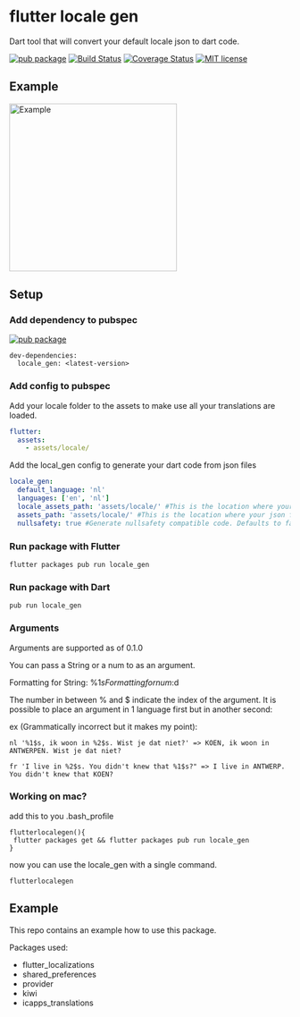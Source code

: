 # flutter locale gen

Dart tool that will convert your default locale json to dart code.

[![pub package](https://img.shields.io/pub/v/locale_gen.svg)](https://pub.dartlang.org/packages/locale_gen)
[![Build Status](https://travis-ci.org/vanlooverenkoen/locale_gen.svg?branch=master)](https://travis-ci.org/vanlooverenkoen/locale_gen)
[![Coverage Status](https://coveralls.io/repos/github/vanlooverenkoen/locale_gen/badge.svg)](https://coveralls.io/github/vanlooverenkoen/locale_gen)
[![MIT license](https://img.shields.io/badge/License-MIT-blue.svg)](https://lbesson.mit-license.org/)

## Example

<img src="https://github.com/vanlooverenkoen/locale_gen/blob/master/assets/example.gif?raw=true" alt="Example" width="300"/>

## Setup

### Add dependency to pubspec

[![pub package](https://img.shields.io/pub/v/locale_gen.svg)](https://pub.dartlang.org/packages/locale_gen)
```
dev-dependencies:
  locale_gen: <latest-version>
```

### Add config to pubspec

Add your locale folder to the assets to make use all your translations are loaded.
```yaml
flutter:
  assets:
    - assets/locale/
```

Add the local_gen config to generate your dart code from json files
```yaml
locale_gen:
  default_language: 'nl'
  languages: ['en', 'nl']
  locale_assets_path: 'assets/locale/' #This is the location where your json files should be saved.
  assets_path: 'assets/locale/' #This is the location where your json files are located in your flutter app.
  nullsafety: true #Generate nullsafety compatible code. Defaults to false
```

### Run package with Flutter

```shell
flutter packages pub run locale_gen
```

### Run package with Dart

```shell
pub run locale_gen
```

### Arguments

Arguments are supported as of 0.1.0

You can pass a String or a num to as an argument.

Formatting for String: %1$s
Formatting for num: %1$d

The number in between % and $ indicate the index of the argument. It is possible to place an argument in 1 language first but in another second:

ex (Grammatically incorrect but it makes my point):

```
nl '%1$s, ik woon in %2$s. Wist je dat niet?' => KOEN, ik woon in ANTWERPEN. Wist je dat niet?

fr 'I live in %2$s. You didn't knew that %1$s?" => I live in ANTWERP. You didn't knew that KOEN?
```

### Working on mac?

add this to you .bash_profile

```shell
flutterlocalegen(){
 flutter packages get && flutter packages pub run locale_gen
}
```

now you can use the locale_gen with a single command.

```shell
flutterlocalegen
```

## Example
This repo contains an example how to use this package.

Packages used:
 - flutter_localizations
 - shared_preferences
 - provider
 - kiwi
 - icapps_translations